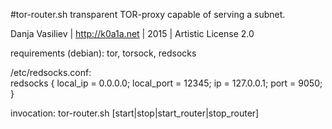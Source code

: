 #tor-router.sh
transparent TOR-proxy capable of serving a subnet.

Danja Vasiliev | http://k0a1a.net |  2015 | Artistic License 2.0

requirements (debian):
tor, torsock, redsocks

/etc/redsocks.conf: \
 redsocks {
  local_ip = 0.0.0.0;
  local_port = 12345;
  ip = 127.0.0.1;
  port = 9050;
 }

invocation: tor-router.sh [start|stop|start_router|stop_router]

